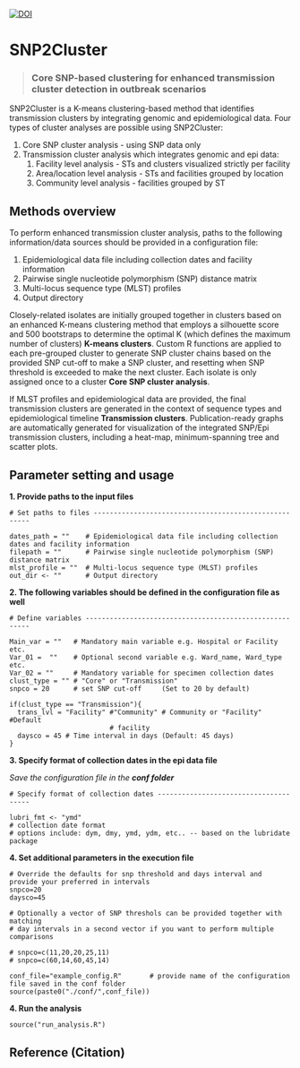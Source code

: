 [![DOI](https://sandbox.zenodo.org/badge/807615693.svg)](https://handle.stage.datacite.org/10.5072/zenodo.120781)

# SNP2Cluster

> ### Core SNP-based clustering for enhanced transmission cluster detection in outbreak scenarios

SNP2Cluster is a K-means clustering-based method that identifies transmission clusters by integrating genomic and epidemiological data. Four types of cluster analyses are possible using SNP2Cluster:

1. Core SNP cluster analysis - using SNP data only
2. Transmission cluster analysis which integrates genomic and epi data:
    1. Facility level analysis - STs and clusters visualized strictly per facility
    1. Area/location level analysis - STs and facilities grouped by location
    1. Community level analysis - facilities grouped by ST
  
## Methods overview
To perform enhanced transmission cluster analysis, paths to the following information/data sources should be provided in a configuration file: 
  1. Epidemiological data file including collection dates and facility 
     information
  2. Pairwise single nucleotide polymorphism (SNP) distance matrix 
  3. Multi-locus sequence type (MLST) profiles
  4. Output directory

Closely-related isolates are initially grouped together in clusters based on an enhanced K-means clustering method that employs a silhouette score and 500 bootstraps to determine the optimal K (which defines the maximum number of clusters) **K-means clusters**. Custom R functions are applied to each pre-grouped cluster to generate SNP cluster chains based on the provided SNP cut-off to make a SNP cluster, and resetting when SNP threshold is exceeded to make the next cluster. Each isolate is only assigned once to a cluster **Core SNP cluster analysis**. 

If MLST profiles and epidemiological data are provided, the final transmission clusters are generated in the context of sequence types and epidemiological timeline **Transmission clusters**. Publication-ready graphs are automatically generated for visualization of the integrated SNP/Epi transmission clusters, including a heat-map, minimum-spanning tree and scatter plots.

## Parameter setting and usage
**1. Provide paths to the input files**

```
# Set paths to files ------------------------------------------------------

dates_path = ""    # Epidemiological data file including collection dates and facility information
filepath = ""      # Pairwise single nucleotide polymorphism (SNP) distance matrix
mlst_profile = ""  # Multi-locus sequence type (MLST) profiles
out_dir <- ""      # Output directory

```

**2. The following variables should be defined in the configuration file as well**

```
# Define variables --------------------------------------------------------

Main_var = ""   # Mandatory main variable e.g. Hospital or Facility etc.
Var_01 =  ""    # Optional second variable e.g. Ward_name, Ward_type etc. 
Var_02 = ""     # Mandatory variable for specimen collection dates
clust_type = "" # "Core" or "Transmission"
snpco = 20      # set SNP cut-off     (Set to 20 by default)

if(clust_type == "Transmission"){
  trans_lvl = "Facility" #"Community" # Community or "Facility" #Default 
                         # facility
  daysco = 45 # Time interval in days (Default: 45 days)
}

```
**3. Specify format of collection dates in the epi data file**

  _Save the configuration file in the **conf folder**_
```
# Specify format of collection dates --------------------------------------

lubri_fmt <- "ymd" 
# collection date format
# options include: dym, dmy, ymd, ydm, etc.. -- based on the lubridate package

```
**4. Set additional parameters in the execution file**

```
# Override the defaults for snp threshold and days interval and provide your preferred in intervals
snpco=20
daysco=45

# Optionally a vector of SNP threshols can be provided together with matching
# day intervals in a second vector if you want to perform multiple comparisons

# snpco=c(11,20,20,25,11)
# snpco=c(60,14,60,45,14)

conf_file="example_config.R"       # provide name of the configuration file saved in the conf folder
source(paste0("./conf/",conf_file))

```

**4. Run the analysis**
```
source("run_analysis.R")
```

## Reference (Citation)
